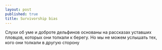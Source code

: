 ```yaml
---
layout: post
published: true
title: Survivorship bias
---
```

Слухи об уме и доброте дельфинов основаны на рассказах уставших пловцов, которых они толкали к берегу. Но мы не можем услышать тех, кого они толкали в другую сторону
